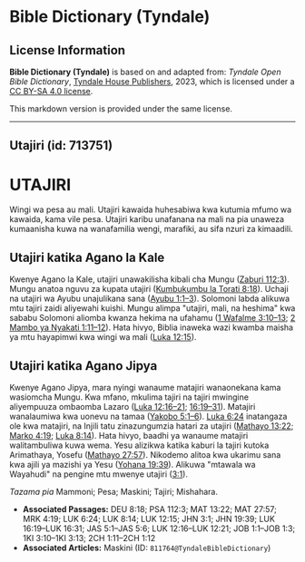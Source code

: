 # Bible Dictionary (Tyndale)

## License Information

**Bible Dictionary (Tyndale)** is based on and adapted from: _Tyndale Open Bible Dictionary_, [Tyndale House Publishers](https://tyndaleopenresources.com/), 2023, which is licensed under a [CC BY-SA 4.0 license](https://creativecommons.org/licenses/by-sa/4.0/legalcode.en).

This markdown version is provided under the same license.



--------------------------------

## Utajiri (id: 713751)

UTAJIRI
=======

Wingi wa pesa au mali. Utajiri kawaida huhesabiwa kwa kutumia mfumo wa kawaida, kama vile pesa. Utajiri karibu unafanana na mali na pia unaweza kumaanisha kuwa na wanafamilia wengi, marafiki, au sifa nzuri za kimaadili.

Utajiri katika Agano la Kale
----------------------------

Kwenye Agano la Kale, utajiri unawakilisha kibali cha Mungu ([Zaburi 112:3](https://ref.ly/Ps112:3)). Mungu anatoa nguvu za kupata utajiri ([Kumbukumbu la Torati 8:18](https://ref.ly/Deut8:18)). Uchaji na utajiri wa Ayubu unajulikana sana ([Ayubu 1:1–3](https://ref.ly/Job1:1-Job1:3)). Solomoni labda alikuwa mtu tajiri zaidi aliyewahi kuishi. Mungu alimpa "utajiri, mali, na heshima" kwa sababu Solomoni aliomba kwanza hekima na ufahamu ([1 Wafalme 3:10–13](https://ref.ly/1Kgs3:10-1Kgs3:13); [2 Mambo ya Nyakati 1:11–12](https://ref.ly/2Chr1:11-2Chr1:12)). Hata hivyo, Biblia inaweka wazi kwamba maisha ya mtu hayapimwi kwa wingi wa mali ([Luka 12:15](https://ref.ly/Luke12:15)).

Utajiri katika Agano Jipya
--------------------------

Kwenye Agano Jipya, mara nyingi wanaume matajiri wanaonekana kama wasiomcha Mungu. Kwa mfano, mkulima tajiri na tajiri mwingine aliyempuuza ombaomba Lazaro ([Luka 12:16–21](https://ref.ly/Luke12:16-Luke12:21); [16:19–31](https://ref.ly/Luke16:19-Luke16:31)). Matajiri wanalaumiwa kwa uonevu na tamaa ([Yakobo 5:1–6](https://ref.ly/Jas5:1-Jas5:6)). [Luka 6:24](https://ref.ly/Luke6:24) inatangaza ole kwa matajiri, na Injili tatu zinazungumzia hatari za utajiri ([Mathayo 13:22](https://ref.ly/Matt13:22); [Marko 4:19](https://ref.ly/Mark4:19); [Luka 8:14](https://ref.ly/Luke8:14)). Hata hivyo, baadhi ya wanaume matajiri walitambuliwa kuwa wema. Yesu alizikwa katika kaburi la tajiri kutoka Arimathaya, Yosefu ([Mathayo 27:57](https://ref.ly/Matt27:57)). Nikodemo alitoa kwa ukarimu sana kwa ajili ya mazishi ya Yesu ([Yohana 19:39](https://ref.ly/John19:39)). Alikuwa "mtawala wa Wayahudi" na pengine mtu mwenye utajiri ([3:1](https://ref.ly/John3:1)).

*Tazama pia* Mammoni; Pesa; Maskini; Tajiri; Mishahara.

* **Associated Passages:** DEU 8:18; PSA 112:3; MAT 13:22; MAT 27:57; MRK 4:19; LUK 6:24; LUK 8:14; LUK 12:15; JHN 3:1; JHN 19:39; LUK 16:19–LUK 16:31; JAS 5:1–JAS 5:6; LUK 12:16–LUK 12:21; JOB 1:1–JOB 1:3; 1KI 3:10–1KI 3:13; 2CH 1:11–2CH 1:12
* **Associated Articles:** Maskini (ID: `811764@TyndaleBibleDictionary`)

